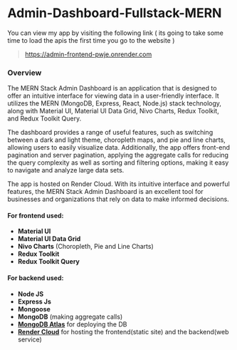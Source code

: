 # Admin-Dashboard-Fullstack-MERN

You can view my app by visiting the following link ( its going to take some time to load the apis the first time you go to the website ) 
> https://admin-frontend-pwje.onrender.com

### Overview
The MERN Stack Admin Dashboard is an application that is designed to offer an intuitive interface for viewing data in a user-friendly interface. It utilizes the MERN (MongoDB, Express, React, Node.js) stack technology, along with Material UI, Material UI Data Grid, Nivo Charts, Redux Toolkit, and Redux Toolkit Query.

The dashboard provides a range of useful features, such as switching between a dark and light theme, choropleth maps, and pie and line charts, allowing users to easily visualize data. Additionally, the app offers front-end pagination and server pagination, applying the aggregate calls for reducing the query complexity as well as sorting and filtering options, making it easy to navigate and analyze large data sets.

The app is hosted on Render Cloud. With its intuitive interface and powerful features, the MERN Stack Admin Dashboard is an excellent tool for businesses and organizations that rely on data to make informed decisions.

#### For frontend used: 
 - **Material UI**
 - **Material UI Data Grid**
 - **Nivo Charts** (Choropleth, Pie and Line Charts)
 - **Redux Toolkit**
 - **Redux Toolkit Query**  
#### For backend used:
- **Node JS**
- **Express Js**
- **Mongoose**
- **MongoDB** (making aggregate calls)
- [**MongoDB Atlas**](https://www.mongodb.com/atlas/database) for deploying the DB
- [**Render Cloud**](https://render.com/) for hosting the frontend(static site) and the backend(web service)
